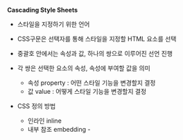 **Cascading Style Sheets**

- 스타일을 지정하기 위한 언어
  
  

- CSS구문은 선택자를 통해 스타일을 지정할 HTML 요소를 선택

- 중괄호 안에서는 속성과 값, 하나의 쌍으로 이루어진 선언 진행

- 각 쌍은 선택한 요소의 속성, 속성에 부여할 값을 의미
  
  - 속성 property : 어떤 스타일 기능을 변경할지 결정
  - 값 value : 어떻게 스타일 기능을 변경할지 결정

- CSS 정의 방법
  
  - 인라인 inline
  - 내부 참조 embedding - <style>
  - 외부 참조 link file - 분리된 css 파일

- **인라인 inline**
  
  - 실수가 잦아짐
  - 중복이 생기고 찾기 어려운 단점
  
  ```html
  <!DOCTYPE html>
  <html lang="en">
  <head>
      <meta charset="UTF-8">
      <meta http-equiv="X-UA-Compatible" content="IE=edge">
      <meta name="viewport" content="width=device-width, initial-scale=1.0">
      <title>Document</title>
  </head>
  <body>
        ***<h1 style="color: violet; font-size: 100px;">HOLYMOLY</h1>***
  </body>
  </html>
  ```

- **내부 참조**
  
  - <head> 태그 내에 <style>에 지정
  - 코드가 길어지는 단점
  
  ```html
  <!DOCTYPE html>
  <html lang="en">
  <head>
      <meta charset="UTF-8">
      <meta http-equiv="X-UA-Compatible" content="IE=edge">
      <meta name="viewport" content="width=device-width, initial-scale=1.0">
      <title>Document</title>
      ***<style>
          h1 {
              color: aqua;
              font-size: 50px;
          }
      </style>***
  </head>
  <body>
        <h1>HOLYMOLY</h1>
  </body>
  </html>
  ```

- **외부 참조**
  
  - 외부 css 파일을 <head> 내 <link> 를 통해 불러오기
  - 가장 많이 쓰는 방식
  
  ```css
  외부 파일 -> my.css
  
  p {
    color: pink;
    font-size: 16px;
  }
  ```
  
  ```html
  <!DOCTYPE html>
  <html lang="en">
  <head>
      <meta charset="UTF-8">
      <meta http-equiv="X-UA-Compatible" content="IE=edge">
      <meta name="viewport" content="width=device-width, initial-scale=1.0">
      <title>Document</title>
      ***<link rel="stylesheet" href="my.css">***
  </head>
  <body>
    <h1>HOLYMOLY</h1>
  </body>
  </html>
  ```

- CSS with 개발자 도구
  
  - styles : 해당 요소에 선언된 모든 CSS
  - computed : 해당 요소에 최종 계산된 CSS

---

### CSS Selectors

---

- 기본 선택자
  - 전체 선택자, 요소 선택자
  - 클래스 선택자, 아이디 선택자, 속성 선택자
- 결합자(Combinators)
  - 자손 결합자, 자식 결합자
  - 일반 형제 결합자, 인접 형제 결합자
- 의사 클래스 / 요소 (Pseudo Class)
  - 링크, 동적 의사 클래스
  - 구조적 의사 클래스, 기타 의사 클래스, 의사 엘리먼트, 속성 선택자

```html
<!DOCTYPE html>
<html lang="en">
<head>
    <meta charset="UTF-8">
    <meta http-equiv="X-UA-Compatible" content="IE=edge">
    <meta name="viewport" content="width=device-width, initial-scale=1.0">
    <title>Document</title>
    <style>
        /* 전체 선택자 */
        * {
            color: red;
        }
        /* 요소 선택자 */
        h2 {
            color: orange;
        }
        h3,
        h4 {
            font-size: 10px;
        }

        /* 클래스 선택자 */
        .green {
            color: green;
        }
        /* id 선택자 */
        #purple {
            color: purple;
        }
        /* 자식 결합자 */
        .box > p {
            font-size: 30px;
        }
        /* 자손 결합자 */
        .box p {
            color: blue;
        }
    </style>
</head>
<body>
    <h1 class="green">SSAFY</h1>
    <h2>선택자 연습</h2>
    <div class="green box">
        box contents
        <div>
            <p>지역목록</p>
            <ul>
                <li>서울</li>
                <li id="purple">인천</li>
                <li>강원</li>
                <li>경기</li>
            </ul>
        </div>
        <p>Lorem ipsum, dolor sit amet consectetur adipisicing elit. At facilis quod eaque sit molestias modi rem magni. A, velit nostrum aspernatur placeat repudiandae, unde obcaecati ex dignissimos quas harum quia.</p>
    </div>
    <h3>HELLO</h3>
    <h4>CSS</h4>
</body>
</html>
```



- **선택자**
  
  - 요소 선택자
    - HTML 태그를 직접 선택
  - 클래스 (class) 선택자
    - 마침표 `.` 문자로 시작 / 해당 클래스가 적용된 항목을 선택
  - 아이디 (id) 선택자
    - `#` 문자로 시작하며, 해당 아이디가 적용된 항목을 선택
    - 일반적으로 하나의 문서에 1번 사용
    - 여러 번 사용해도 동작은 하지만, 단일 id 사용 권장

- **CSS 적용 우선 순위 cascading order * 범위가 좁을수록 강함…**
  
  1. 중요도 Importance - 사용 시 주의
     - !important
  2. 우선 순위 Specificity
     - 인라인 > id > class, 속성, pseudo-class > 요소, pseudo-element
  3. CSS 파일 로딩 순서
  
  ```html
  .CSS
  
  h2 {
      color : darkviolet !important;
  }
  p {
      color : orange;
  }
  .blue {
      color : blue;
  }
  .green {
      color : green;
  }
  #red {
      color : red;
  }
  
  .HTML
  
  <p>1</p> /* orange */
  <p class="blue">2</p> /* blue */
  <p class="blue green">3</p> /* green */
  <p class="green blue">4</p> /* green */
  <p id="red" class="blue">5</p> /* red */
  <h2 id="red" class="blue">6</h2> /* darkviolet */
  <p id="red" class="blue" style="color: yellow;">7</p> /* yellow */
  <h2 id="red" class="blue" style="color: yellow;">8</h2> /* darkviolet */
  ```

- **CSS 상속**
  
  - 속성(프로퍼티) 중에 상속이 되는 것과 되지 않는 것이 있음
  
  - 상속 되는 것 예시
    
    - Text 관련 요소 (font, color, text-align), opacity, visibility 등
  
  - 상속 되지 않는 것 예시
    
    - Box model 관련 요소 (width, height, margin, padding, border, dox-sizing, display),
      
      position 관련 요소 (position, top/right/bottom/left, z-index) 등

---

### CSS 기본 스타일

---

- 크기 단위
  
  - `px` 픽셀
    - 모니터 해상도의 한 화소 ‘픽셀’ 기준
    - 픽셀의 크기는 변하지 않기 때문에 고정적인 단위
  - `%`
    - 백분율 단위
    - 가변적인 레이아웃에서 자주 사용
  - `em`
    - 상속의 영향을 받음 ( 바로 위 , 부모 요소 )
    - 배수 단위, 요소에 지정된 사이즈에 상대적인 사이즈를 가짐
  - `rem`
    - 상속의 영향을 받지 않음
    - 최상위 요소(html) 의 사이즈를 기준으로 배수 단위를 가짐 * 브라우저는 기본 16px
  
  ```html
  <style>
      .font-big {
          font-size: 36px;
      }
      .em {
          font-size: 2em;
      }
      .rem {
          font-size: 2rem;
      }
  </style>
  ```
  
  ```html
  <body>
      <ul class="font-big">
          <li class="em">2em</li>  -> 상위요소의 2배 72px
          <li class="rem">2rem</li>  -> 브라우저 기본 16px 의 2배로 36px
          <li>no class</li>  -> 부모요소에서 상속 받아 36px
      </ul>
  </body>
  ```

- 크기 단위 veiwport
  
  - 웹 페이지를 방문한 유저에게 바로 보이게 되는 웹 컨텐츠 영역
  - 디바이스의 veiwport 를 기준으로 상대적인 사이즈가 결정
  - vw(weight), vh(height), vmin, vmax
  - `px` 브라우저의 크기를 변경해도 그대로
  - `vw` 브라우저의 크기에 따라 변함
    - width: 50vw; → 화면의 절반

- 색상 단위
  
  - 색상 키워드 → background-color: red;
    - 대소문자 구분 X
    - 특정 색을 직접 글자로 나타냄
  - RGB 색상 → background-color: rgb(0, 255, 0); / color: #000000;
    - 16진수 표기법 혹은 함수형 표기법을 사용해서 특정 색을 표현하는 방식
    - color: rgba(0, 0, 0, 0.5); → a 는 alpha 투명도
  - HSL 색상 → background-color: hsl(0, 100%, 50%);
    - 색상, 채도, 명도를 통해 특정 색을 표현하는 방식
    - color: hsla(0, 0, 0, 0.5); → a 는 alpha 투명도

- 텍스트
  
  - 서체 font-family
  - 서체 스타일 font-style, font-weight 등
  - 자간 letter-spacing
  - 단어 간격 word-spacing
  - 행 간 line-height
  - 등 등…….

- 컬러 color , 배경 background-image, background color

- 기타 HTML 태그 별 스타일링
  
  - 목록 li
  - 표 table

---

### Selectors 심화

---

- 결합자 Combinators
  - 자손 결합자 (공백)
    - selector A 하위의 모든 selector B 요소
  - 자식 결합자 (>)
    - selector A 바로 아래의 selector B 요소
  - 일반 형제 결합자 (~)
    - selector A 형제 요소 중 뒤에 위치하는 selector B 요소 모두 선택
  - 인접 형제 결합자 (+)
    - selector A 형제 요소 중 바로 뒤에 위치하는 selector B 요소







---

### CSS Box Model

---

- 모든 HTML 요소는 네모 (박스 모델) 이고,
  
  위부터 아래로, 왼쪽에서 오른쪽으로 쌓인다. ( 좌측 상단 배치 )

- 하나의 박스는 네 부분(영역)으로 이루어짐
  
  - **margin**
    - 테두리 바깥의 외부 여백 / 배경색 지정 X
  - **border**
    - 테두리
  - **padding**
    - 테두리 안쪽의 내부 여백 요소에 적용된 배경색, 이미지는 padding 까지 적용
  - **content**
    - 글이나 이미지 등 요소의 실제 내용



- margin / border / paddig 모두 top, right, bottom, left 지정





- shorthand 를 통해서 표현 가능



```html
<!DOCTYPE html>
<html lang="en">
<head>
    <meta charset="UTF-8">
    <meta http-equiv="X-UA-Compatible" content="IE=edge">
    <meta name="viewport" content="width=device-width, initial-scale=1.0">
    <title>Document</title>
    <style>
        .box1 {
            width: 500px;
            border-width: 2px;
            ***border-color: black;
            border-style: dashed;
            padding-left: 50px;***
            margin-bottom: 30px;
        }
        .box2 {
            width: 500px;
            ***border: 2px solid black;***
            padding: 20px 30px;
        }
    </style>
</head>
<body>
    <div class="box1">div</div>
    <div class="box2">div</div>
</body>
</html>
```

- **box-sizing**
  - 기본적으로 모든 요소의 box-sizing은 content-box
    - padding 을 제외한 순수 contents 영역만을 box로 지정
  - border까지의 너비를 100px 로 보길 원하면?
    - box-sizing 을 border-box 로 설정



---

### CSS Display

---

- display 에 따라 크기와 배치가 달라진다.

- **display : block**
  
  - 줄 바꿈이 일어나는 요소
  - 화면 크기 전체의 가로 폭 차지
  - 블록 레벨 요소 안에 인라인 요소 들어갈 수 있음

- **display : inline**
  
  - 줄 바꿈이 일어나지 않는 ‘행’의 일부 요소
  - content 너비만큼 가로 폭 차지
  - width , height , margin-top , margin-bottom 지정 불가
  - 상하 여백은 line-height 로 지정

- **display : inline-block**
  
  - block 과 inline 레벨 요소 특징을 모두 가짐
  - inline 처럼 한 줄에 표시 가능
  - block 처럼 width, height, margin 속성 모두 지정 가능

- **display : none**
  
  - 해당 요소 화면에 표시 X
  - 공간 부여 X
  - visibility: hidden 과 비슷해 보이지만, hidden은 공간은 차지하고 보이지 않음

- 블록 레벨 요소와 인라인 레벨 요소 (HTML 4.1까지)
  
  - 대표적인 블록 레벨 요소
    - div / ul, ol, li / p / hr / form 등
  - 대표적인 인라인 레벨 요소
    - span / a / img / input, label / b, em, i, strong 등

- 속성에 따른 수평 정렬
  
  - 글자 정렬 text-align 은 인라인 요소 / content → 부모 요소(블럭 요소)에 설정해주어야 함



---

### CSS Position

---

- 문서 상에서 요소의 위치 지정

- static : 모든 태그의 기본 값 (기준 위치)
  
  - 일반적인 요소의 배치 순서에 따름 (좌측 상단)
  - 부모 요소 내에서 배치 될 때는 부모 요소의 위치를 기준으로 배치

- relative / absolute / fixed / sticky
  
  - 좌표 속성(프로퍼티) top, bottom, left, right 을 사용하여 이동 가능

- **relative : 상대 위치**
  
  - 자기 자신의 static 위치를 기준으로 이동 (normal flow 유지)
  - 레이아웃에서 요소가 차지하는 공간은 static일 때와 같음 (normal position 대비 offset)

- **absolute : 절대 위치**
  
  - 요소를 일반적인 문서 흐름에서 제거 후 레이아웃에 공간 차지 X (normal flow 벗어남)
  - static이 아닌 가장 가까운 부모/조상 요소를 기준으로 이동 (없으면 브라우저 화면 기준)

- **fixed : 고정 위치**
  
  - 요소를 일반적 문서 흐름에서 제거 후 레이아웃에 공간 차지하지 않음 (normal flow 벗어남)
  - 부모 요소와 관계없이 veiwport 를 기준으로 이동
    - 스크롤 시에도 항상 같은 곳에 위치

- **sticky : 스크롤에 따라 static → fixed 로 변경**
  
  - 속성 적용한 박스는 평소 문서 안에서 position: static 상태와 같이 일반적인 흐름에 따르지만
    
    스크롤 위치가 임계점에 이르면 position: fixed 와 같이 박스를 화면에 고정 할 수 있는 속성
